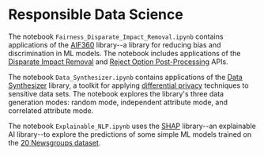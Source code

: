 # Responsible Data Science

The notebook `Fairness_Disparate_Impact_Removal.ipynb` contains applications of the [AIF360](https://aif360.mybluemix.net/) library--a library for reducing bias and discrimination in ML models. The notebook includes applications of the [Disparate Impact Removal](https://aif360.readthedocs.io/en/stable/modules/generated/aif360.algorithms.preprocessing.DisparateImpactRemover.html) and [Reject Option Post-Processing](https://aif360.readthedocs.io/en/stable/modules/generated/aif360.algorithms.postprocessing.RejectOptionClassification.html) APIs.

The notebook `Data_Synthesizer.ipynb` contains applications of the [Data Synthesizer](https://github.com/DataResponsibly/DataSynthesizer) library, a toolkit for applying [differential privacy](https://www.microsoft.com/en-us/research/wp-content/uploads/2016/02/dwork.pdf) techniques to sensitive data sets. The notebook explores the library's three data generation modes: random mode, independent attribute mode, and correlated attribute mode.

The notebook `Explainable_NLP.ipynb` uses the [SHAP](https://shap.readthedocs.io/en/latest/index.html#) library--an explainable AI library--to explore the predictions of some simple ML models trained on the [20 Newsgroups dataset](http://qwone.com/~jason/20Newsgroups/).
